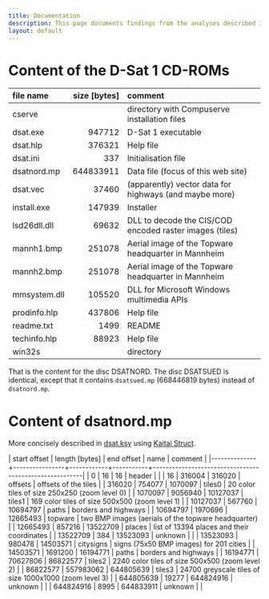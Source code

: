 ```yaml
---
title: Documentation
description: This page documents findings from the analyses described in the posts.
layout: default
---
```


# Content of the D-Sat 1 CD-ROMs

| file name     | size [bytes] | comment                                                 |
| :------------ | -----------: | :------------------------------------------------------ |
| cserve        |              | directory with Compuserve installation files            |
| dsat.exe      |       947712 | D-Sat 1 executable                                      |
| dsat.hlp      |       376321 | Help file                                               |
| dsat.ini      |          337 | Initialisation file                                     |
| dsatnord.mp   |    644833911 | Data file (focus of this web site)                      |
| dsat.vec      |        37460 | (apparently) vector data for highways (and maybe more)  |
| install.exe   |       147939 | Installer                                               |
| lsd26dll.dll  |        69632 | DLL to decode the CIS/COD encoded raster images (tiles) |
| mannh1.bmp    |       251078 | Aerial image of the Topware headquarter in Mannheim     |
| mannh2.bmp    |       251078 | Aerial image of the Topware headquarter in Mannheim     |
| mmsystem.dll  |       105520 | DLL for Microsoft Windows multimedia APIs               |
| prodinfo.hlp  |       437806 | Help file                                               |
| readme.txt    |         1499 | README                                                  |
| techinfo.hlp  |        88923 | Help file                                               |
| win32s        |              | directory                                               |

That is the content for the disc DSATNORD. The disc DSATSUED is
identical, except that it contains `dsatsued.mp` (668446819 bytes)
instead of `dsatnord.mp`.

# Content of dsatnord.mp

More concisely described in [dsat.ksy](src/dsat.ksy) using [Kaitai Struct](https://kaitai.io/).

| start offset | length [bytes] | end offset | name      | comment                                                |
|--------------+----------------+------------+-----------+--------------------------------------------------------|
|            0 |             16 |         16 | header    |                                                        |
|           16 |         316004 |     316020 | offsets   | offsets of the tiles                                   |
|       316020 |         754077 |    1070097 | tiles0    | 20 color tiles of size 250x250 (zoom level 0)          |
|      1070097 |        9056940 |   10127037 | tiles1    | 169 color tiles of size 500x500 (zoom level 1)         |
|     10127037 |         567760 |   10694797 | paths     | borders and highways                                   |
|     10694797 |        1970696 |   12665493 | topware   | two BMP images (aerials of the topware headquarter)    |
|     12665493 |         857216 |   13522709 | places    | list of 13394 places and their coordinates             |
|     13522709 |            384 |   13523093 | unknown   |                                                        |
|     13523093 |         980478 |   14503571 | citysigns | signs (75x50 BMP images) for 201 cities                |
|     14503571 |        1691200 |   16194771 | paths     | borders and highways                                   |
|     16194771 |       70627806 |   86822577 | tiles2    | 2240 color tiles of size 500x500 (zoom level 2)        |
|     86822577 |      557983062 |  644805639 | tiles3    | 24700 greyscale tiles of size 1000x1000 (zoom level 3) |
|    644805639 |          19277 |  644824916 | unknown   |                                                        |
|    644824916 |           8995 |  644833911 | unknown   |                                                        |

